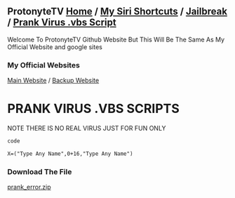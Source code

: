 ## ProtonyteTV [Home](https://protonytetv.github.io/sub2protonytetv/) / [My Siri Shortcuts](https://protonytetv.github.io/sub2protonytetv/sirishortcuts) / [Jailbreak](https://protonytetv.github.io/sub2protonytetv/jailbreak) / [Prank Virus .vbs Script](https://protonytetv.github.io/sub2protonytetv/fakevbs-script)

Welcome To ProtonyteTV Github Website But This Will Be The Same As My Official Website and google sites

### My Official Websites
[Main Website](http://protonytetv.weebly.com/) / [Backup Website](https://sites.google.com/view/protonytetv)

# PRANK VIRUS .VBS SCRIPTS
NOTE THERE IS NO REAL VIRUS JUST FOR FUN ONLY​

```markdown
code

X=("Type Any Name",0+16,"Type Any Name")

```

### Download The File
[prank_error.zip](https://github.com/ProtonyteTV/sub2protonytetv/raw/master/prank_error.zip)
